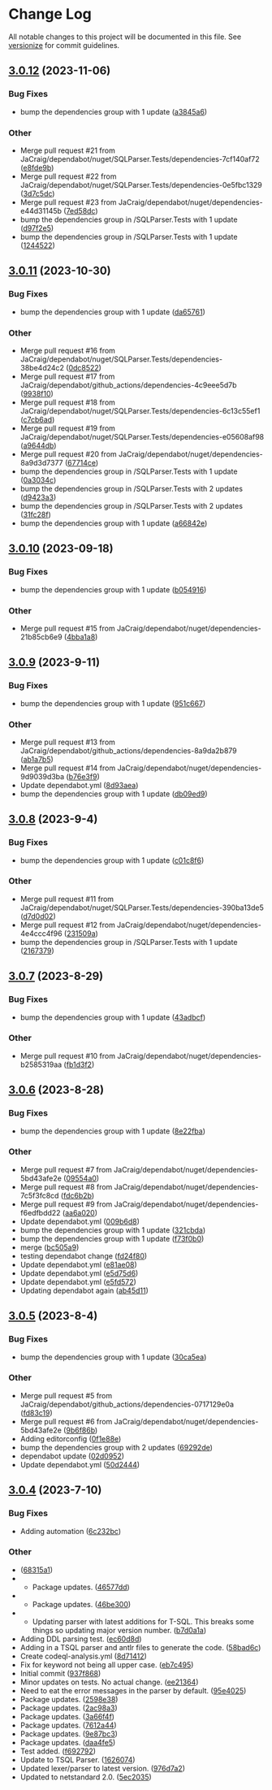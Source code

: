 # Change Log

All notable changes to this project will be documented in this file. See [versionize](https://github.com/versionize/versionize) for commit guidelines.

<a name="3.0.12"></a>
## [3.0.12](https://www.github.com/JaCraig/SQLParser/releases/tag/v3.0.12) (2023-11-06)

### Bug Fixes

* bump the dependencies group with 1 update ([a3845a6](https://www.github.com/JaCraig/SQLParser/commit/a3845a6160287e39b067bead7bdd926db637ae87))

### Other

* Merge pull request #21 from JaCraig/dependabot/nuget/SQLParser.Tests/dependencies-7cf140af72 ([e8fde9b](https://www.github.com/JaCraig/SQLParser/commit/e8fde9b61b0f5ab6abd09904a2b791e61e720df2))
* Merge pull request #22 from JaCraig/dependabot/nuget/SQLParser.Tests/dependencies-0e5fbc1329 ([3d7c5dc](https://www.github.com/JaCraig/SQLParser/commit/3d7c5dc92d06d52246d78d7c0e1b74dfc474963a))
* Merge pull request #23 from JaCraig/dependabot/nuget/dependencies-e44d31145b ([7ed58dc](https://www.github.com/JaCraig/SQLParser/commit/7ed58dc12c06a70ea2dae5a8a21fb6c0a262dd5f))
* bump the dependencies group in /SQLParser.Tests with 1 update ([d97f2e5](https://www.github.com/JaCraig/SQLParser/commit/d97f2e5585d8e18b243612d8ba6d79f23acf0dc3))
* bump the dependencies group in /SQLParser.Tests with 1 update ([1244522](https://www.github.com/JaCraig/SQLParser/commit/12445225acc6003017eea85d67b256a893a11cc9))

<a name="3.0.11"></a>
## [3.0.11](https://www.github.com/JaCraig/SQLParser/releases/tag/v3.0.11) (2023-10-30)

### Bug Fixes

* bump the dependencies group with 1 update ([da65761](https://www.github.com/JaCraig/SQLParser/commit/da65761145c5afcbe1c19e964f7b3d308598553f))

### Other

* Merge pull request #16 from JaCraig/dependabot/nuget/SQLParser.Tests/dependencies-38be4d24c2 ([0dc8522](https://www.github.com/JaCraig/SQLParser/commit/0dc8522600531ba3946b9b9ef4287ce0f4ae3b8a))
* Merge pull request #17 from JaCraig/dependabot/github_actions/dependencies-4c9eee5d7b ([9938f10](https://www.github.com/JaCraig/SQLParser/commit/9938f1027bf10f833fc380ed778238a68422369d))
* Merge pull request #18 from JaCraig/dependabot/nuget/SQLParser.Tests/dependencies-6c13c55ef1 ([c7cb6ad](https://www.github.com/JaCraig/SQLParser/commit/c7cb6ad527e957bd648d218f28cc218a7c2553dc))
* Merge pull request #19 from JaCraig/dependabot/nuget/SQLParser.Tests/dependencies-e05608af98 ([a9644db](https://www.github.com/JaCraig/SQLParser/commit/a9644db0b6d16bc5a6d39860ae1c39feb7e6cdb1))
* Merge pull request #20 from JaCraig/dependabot/nuget/dependencies-8a9d3d7377 ([67714ce](https://www.github.com/JaCraig/SQLParser/commit/67714ced28830bf249a243878711f387926e2621))
* bump the dependencies group in /SQLParser.Tests with 1 update ([0a3034c](https://www.github.com/JaCraig/SQLParser/commit/0a3034c302615305a58f09267a408615cacc7c7b))
* bump the dependencies group in /SQLParser.Tests with 2 updates ([d9423a3](https://www.github.com/JaCraig/SQLParser/commit/d9423a33dee2689e54805a275c677cf62a85c42a))
* bump the dependencies group in /SQLParser.Tests with 2 updates ([31fc28f](https://www.github.com/JaCraig/SQLParser/commit/31fc28f904072f256c11161d6a5d95082d4c9a26))
* bump the dependencies group with 1 update ([a66842e](https://www.github.com/JaCraig/SQLParser/commit/a66842e92010f30a7b3702db7fb17a09d3bec792))

<a name="3.0.10"></a>
## [3.0.10](https://www.github.com/JaCraig/SQLParser/releases/tag/v3.0.10) (2023-09-18)

### Bug Fixes

* bump the dependencies group with 1 update ([b054916](https://www.github.com/JaCraig/SQLParser/commit/b05491652715e7c23dd3b5b82cb0f9e7889816eb))

### Other

* Merge pull request #15 from JaCraig/dependabot/nuget/dependencies-21b85cb6e9 ([4bba1a8](https://www.github.com/JaCraig/SQLParser/commit/4bba1a8a134fdd46d4536373911a4cf25fd2171f))

<a name="3.0.9"></a>
## [3.0.9](https://www.github.com/JaCraig/SQLParser/releases/tag/v3.0.9) (2023-9-11)

### Bug Fixes

* bump the dependencies group with 1 update ([951c667](https://www.github.com/JaCraig/SQLParser/commit/951c66712e90492e1790f9b9a859c16bf9d7fb27))

### Other

* Merge pull request #13 from JaCraig/dependabot/github_actions/dependencies-8a9da2b879 ([ab1a7b5](https://www.github.com/JaCraig/SQLParser/commit/ab1a7b5a18dad0e288f9f3543b3e07e9e6dddfb7))
* Merge pull request #14 from JaCraig/dependabot/nuget/dependencies-9d9039d3ba ([b76e3f9](https://www.github.com/JaCraig/SQLParser/commit/b76e3f9d19def4d37539f770704c3904b1f5e8be))
* Update dependabot.yml ([8d93aea](https://www.github.com/JaCraig/SQLParser/commit/8d93aeafc6708a97327992b440691f59b68ea287))
* bump the dependencies group with 1 update ([db09ed9](https://www.github.com/JaCraig/SQLParser/commit/db09ed913880572799917699a426e91dda873a16))

<a name="3.0.8"></a>
## [3.0.8](https://www.github.com/JaCraig/SQLParser/releases/tag/v3.0.8) (2023-9-4)

### Bug Fixes

* bump the dependencies group with 1 update ([c01c8f6](https://www.github.com/JaCraig/SQLParser/commit/c01c8f6bb32d181b00d4a5b898618ccac132a8cc))

### Other

* Merge pull request #11 from JaCraig/dependabot/nuget/SQLParser.Tests/dependencies-390ba13de5 ([d7d0d02](https://www.github.com/JaCraig/SQLParser/commit/d7d0d02d21539d2b30e65798a9b50d3e0d31495c))
* Merge pull request #12 from JaCraig/dependabot/nuget/dependencies-4e4ccc4f96 ([231509a](https://www.github.com/JaCraig/SQLParser/commit/231509a5685b2e7e6e4eed3637143464461a3a36))
* bump the dependencies group in /SQLParser.Tests with 1 update ([2167379](https://www.github.com/JaCraig/SQLParser/commit/2167379f6b275208f01682687b6ddbe862268566))

<a name="3.0.7"></a>
## [3.0.7](https://www.github.com/JaCraig/SQLParser/releases/tag/v3.0.7) (2023-8-29)

### Bug Fixes

* bump the dependencies group with 1 update ([43adbcf](https://www.github.com/JaCraig/SQLParser/commit/43adbcf76990f743a73d5d8997dc8b5b35a51485))

### Other

* Merge pull request #10 from JaCraig/dependabot/nuget/dependencies-b2585319aa ([fb1d3f2](https://www.github.com/JaCraig/SQLParser/commit/fb1d3f2bb358ea3c41d4ae01620d3dc91fb3a7ba))

<a name="3.0.6"></a>
## [3.0.6](https://www.github.com/JaCraig/SQLParser/releases/tag/v3.0.6) (2023-8-28)

### Bug Fixes

* bump the dependencies group with 1 update ([8e22fba](https://www.github.com/JaCraig/SQLParser/commit/8e22fbad03cee006cf6d376213d61b32d63b5ca9))

### Other

* Merge pull request #7 from JaCraig/dependabot/nuget/dependencies-5bd43afe2e ([09554a0](https://www.github.com/JaCraig/SQLParser/commit/09554a005b36aaa492a854e37da914cae75765be))
* Merge pull request #8 from JaCraig/dependabot/nuget/dependencies-7c5f3fc8cd ([fdc6b2b](https://www.github.com/JaCraig/SQLParser/commit/fdc6b2b1a28885b38b96c5e61636072691d2ee91))
* Merge pull request #9 from JaCraig/dependabot/nuget/dependencies-f6edfbdd22 ([aa6a020](https://www.github.com/JaCraig/SQLParser/commit/aa6a020a09f5488bc981251788092ea6063de2dd))
* Update dependabot.yml ([009b6d8](https://www.github.com/JaCraig/SQLParser/commit/009b6d89996ca480f06e95936a5011a7deb349a9))
* bump the dependencies group with 1 update ([321cbda](https://www.github.com/JaCraig/SQLParser/commit/321cbda51e40a1bd7e2c6e06e1bba64e4830df78))
* bump the dependencies group with 1 update ([f73f0b0](https://www.github.com/JaCraig/SQLParser/commit/f73f0b0db8095110c5369285c05045ba5ced1ded))
* merge ([bc505a9](https://www.github.com/JaCraig/SQLParser/commit/bc505a9837bc6b0b6970d67dd07f6266036872b1))
* testing dependabot change ([fd24f80](https://www.github.com/JaCraig/SQLParser/commit/fd24f80e69db637df2048e5cac4693a096d1e032))
* Update dependabot.yml ([e81ae08](https://www.github.com/JaCraig/SQLParser/commit/e81ae08db28ac654cbda27766bbc1696d98857f0))
* Update dependabot.yml ([e5d75d6](https://www.github.com/JaCraig/SQLParser/commit/e5d75d6106d90e4a8fb740f8ac630c355863ab8d))
* Update dependabot.yml ([e5fd572](https://www.github.com/JaCraig/SQLParser/commit/e5fd5725502d84ff3a4532fed4ecd6a0026fbda8))
* Updating dependabot again ([ab45d11](https://www.github.com/JaCraig/SQLParser/commit/ab45d110a177f5f6c512f4047c2dd984d8e6a5fa))

<a name="3.0.5"></a>
## [3.0.5](https://www.github.com/JaCraig/SQLParser/releases/tag/v3.0.5) (2023-8-4)

### Bug Fixes

* bump the dependencies group with 1 update ([30ca5ea](https://www.github.com/JaCraig/SQLParser/commit/30ca5ead3c3f3ddcf7f6dc497ac5e5e9632e5ffe))

### Other

* Merge pull request #5 from JaCraig/dependabot/github_actions/dependencies-0717129e0a ([fd83c19](https://www.github.com/JaCraig/SQLParser/commit/fd83c199b7fe88616e3bc56dc828331158226b03))
* Merge pull request #6 from JaCraig/dependabot/nuget/dependencies-5bd43afe2e ([9b6f86b](https://www.github.com/JaCraig/SQLParser/commit/9b6f86b9e83a612b3a9e75e6da09fa8f0dbd793b))
* Adding editorconfig ([0f1e88e](https://www.github.com/JaCraig/SQLParser/commit/0f1e88e05c5db07af46621e254b2efa114534b5c))
* bump the dependencies group with 2 updates ([69292de](https://www.github.com/JaCraig/SQLParser/commit/69292de4eb6174ea8b2f0bb89a309eb573bd0c5f))
* dependabot update ([02d0952](https://www.github.com/JaCraig/SQLParser/commit/02d09526232ad73a93e6c765e0d397998b0d1a3e))
* Update dependabot.yml ([50d2444](https://www.github.com/JaCraig/SQLParser/commit/50d24441aecd91c6bba63e8c342adee93728a4c1))

<a name="3.0.4"></a>
## [3.0.4](https://www.github.com/JaCraig/SQLParser/releases/tag/v3.0.4) (2023-7-10)

### Bug Fixes

* Adding automation ([6c232bc](https://www.github.com/JaCraig/SQLParser/commit/6c232bcb6c4e88ab9ef7261986a7163762ffd713))

### Other

*  ([68315a1](https://www.github.com/JaCraig/SQLParser/commit/68315a1b35b44669581c858d02c3f6bbea8fe0d4))
* - Package updates. ([46577dd](https://www.github.com/JaCraig/SQLParser/commit/46577dd42dfb76742bca2fa50449cfa3cd68b1ba))
* - Package updates. ([46be300](https://www.github.com/JaCraig/SQLParser/commit/46be3008287a4557a465ac739051902372d3cdce))
* - Updating parser with latest additions for T-SQL. This breaks some things so updating major version number. ([b7d0a1a](https://www.github.com/JaCraig/SQLParser/commit/b7d0a1a3a7bc8204cbc6d222cb241a5a08cb44f7))
* Adding DDL parsing test. ([ec60d8d](https://www.github.com/JaCraig/SQLParser/commit/ec60d8d01ca5bf2f53f41fdde533e4a9b11fa2d0))
* Adding in a TSQL parser and antlr files to generate the code. ([58bad6c](https://www.github.com/JaCraig/SQLParser/commit/58bad6c41bccfc7808317cbf0116df2beae76452))
* Create codeql-analysis.yml ([8d71412](https://www.github.com/JaCraig/SQLParser/commit/8d71412ed60fa4e57502adcc3469abb237f3d480))
* Fix for keyword not being all upper case. ([eb7c495](https://www.github.com/JaCraig/SQLParser/commit/eb7c49524916749bf623c9551dc8f353174addf8))
* Initial commit ([937f868](https://www.github.com/JaCraig/SQLParser/commit/937f8687f7564bfd21d346348fa6fa5c26c4ed2d))
* Minor updates on tests. No actual change. ([ee21364](https://www.github.com/JaCraig/SQLParser/commit/ee21364be144e8bf792d98f1c1a34b0ac32142c8))
* Need to eat the error messages in the parser by default. ([95e4025](https://www.github.com/JaCraig/SQLParser/commit/95e40254c5f3f6a4baf7fbb99996e0220463cae2))
* Package updates. ([2598e38](https://www.github.com/JaCraig/SQLParser/commit/2598e38054aeec8b9d1740c4339a7ffb38f7f728))
* Package updates. ([2ac98a3](https://www.github.com/JaCraig/SQLParser/commit/2ac98a3a45f0a5d39b48789fbe8ad2d19c9b8c1c))
* Package updates. ([3a66f4f](https://www.github.com/JaCraig/SQLParser/commit/3a66f4f33d01e3b7e30063d2f5cf42a6377e2d19))
* Package updates. ([7612a44](https://www.github.com/JaCraig/SQLParser/commit/7612a4424953c32f59eb21d901891de4369e2012))
* Package updates. ([9e87bc3](https://www.github.com/JaCraig/SQLParser/commit/9e87bc39e6b51fd7eacbd88274a3a56388eb310b))
* Package updates. ([daa4fe5](https://www.github.com/JaCraig/SQLParser/commit/daa4fe5901c52dd749fbd33431075febbb9b0c4f))
* Test added. ([f692792](https://www.github.com/JaCraig/SQLParser/commit/f6927928e2257b6c807d93c494c99991579ed812))
* Update to TSQL Parser. ([1626074](https://www.github.com/JaCraig/SQLParser/commit/16260743381e5ef7e69c75c1b590e5d08a21920b))
* Updated lexer/parser to latest version. ([976d7a2](https://www.github.com/JaCraig/SQLParser/commit/976d7a2a229d33c6b429212bacc775bb03a843ef))
* Updated to netstandard 2.0. ([5ec2035](https://www.github.com/JaCraig/SQLParser/commit/5ec20352b034612da153c7a28879ea960cdb0f55))

